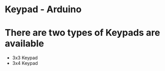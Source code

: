 <h1>Keypad - Arduino</h1>

<h1>There are two types of Keypads are available</h1>
<ul>
  <li>3x3 Keypad</li>
  <li>3x4 Keypad</li>
	</ul>